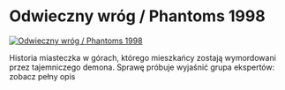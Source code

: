 Odwieczny wróg / Phantoms 1998 
=============
[![Odwieczny wróg / Phantoms 1998 ](http://vidos.pl/images/player.gif)](http://vidos.pl/odwieczny-wrog-phantoms-1998)

 Historia miasteczka w górach, którego mieszkańcy zostają wymordowani przez tajemniczego demona. Sprawę próbuje wyjaśnić grupa ekspertów: zobacz pełny opis
